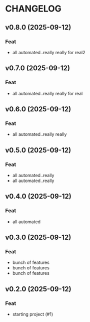 # CHANGELOG

## v0.8.0 (2025-09-12)

### Feat

- all automated..really really for real2

## v0.7.0 (2025-09-12)

### Feat

- all automated..really really for real

## v0.6.0 (2025-09-12)

### Feat

- all automated..really really

## v0.5.0 (2025-09-12)

### Feat

- all automated..really
- all automated..really

## v0.4.0 (2025-09-12)

### Feat

- all automated

## v0.3.0 (2025-09-12)

### Feat

- bunch of features
- bunch of features
- bunch of features

## v0.2.0 (2025-09-12)

### Feat

- starting project (#1)
